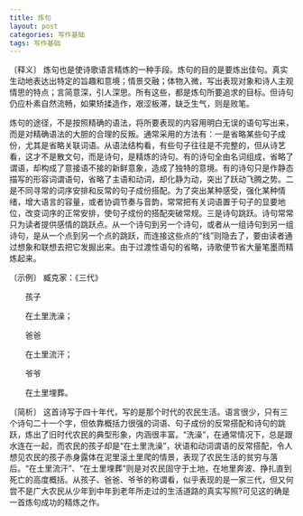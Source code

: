```yaml
---
title: 炼句
layout: post
categories: 写作基础
tags: 写作基础
---
```


〔释义〕 炼句也是使诗歌语言精炼的一种手段。炼句的目的是要炼出佳句。真实生动地表达出特定的旨趣和意境；情景交融；体物入微，写出表现对象和诗人主观情思的特点；言简意深，引人深思。所有这些，都是炼句所要追求的目标。但诗句仍应朴素自然流畅，如果矫揉造作，艰涩板滞，缺乏生气，则是败笔。

炼句的途径，不是按照精确的语法，将所要表现的内容用明白无误的语句写出来，而是对精确语法的大胆的合理的反叛。通常采用的方法有：一是省略某些句子成份，尤其是省略关联词语。从语法结构看，有些句子往往是不完整的，但从诗艺看，这才不是散文句，而是诗句，是精炼的诗句。有的诗句全由名词组成，省略了谓语，却构成了意接语不接的新鲜意象，造成了独特的意境。有的诗句只是作静态描写的形容词谓语句，省略了主语和动词，却化静为动，突出了跃动飞腾之势。二是不同寻常的词序安排和反常的句子成份搭配。为了突出某种感受，强化某种情绪，增大语言的容量，或者协调节奏与音韵，常常把有关词语置于句子的显要地位，改变词序的正常安排，使句子成份的搭配突破常规。三是诗句跳跃。诗句常常只为读者提供感情的跳跃点。从一个诗句到另一个诗句，或者从一组诗句到另一组诗句，是从一个点到另一个点的跳跃，而连接这些点的“线”则隐去了，要由读者通过想象和联想去把它发掘出来。由于过渡性语句的省略，诗歌便节省大量笔墨而精炼起来。

〔示例〕 臧克家：《三代》

　　孩子

　　在土里洗澡；

　　爸爸

　　在土里流汗；

　　爷爷

　　在土里埋葬。

〔简析〕 这首诗写于四十年代，写的是那个时代的农民生活。语言很少，只有三个诗句二十一个字，但依靠概括力很强的词语、句子成份的反常搭配和诗句的跳跃，炼出了旧时代农民的典型形象，内涵很丰富。“洗澡”，在通常情况下，总是跟水连在一起，而农民的孩子却是“在土里洗澡”，状语和动词谓语的反常搭配，令人想见农民的孩子赤身露体在泥里滚土里爬的情景，表现了农民生活的贫穷与落后。“在土里流汗”、“在土里埋葬”则是对农民固守于土地，在地里奔波、挣扎直到死亡的高度概括。从孩子、爸爸、爷爷的称谓看，似乎表现的是一家三代，但又何尝不是广大农民从少年到中年到老年所走过的生活道路的真实写照?可见这的确是一首炼句成功的精炼之作。 